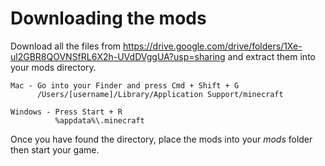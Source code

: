 # Downloading the mods
Download all the files from https://drive.google.com/drive/folders/1Xe-ul2GBR8QOVNSfRL6X2h-UVdDVggUA?usp=sharing and extract them into your mods directory.
```
Mac - Go into your Finder and press Cmd + Shift + G
      /Users/[username]/Library/Application Support/minecraft

Windows - Press Start + R
          %appdata%\.minecraft
```
Once you have found the directory, place the mods into your *mods* folder then start your game.
